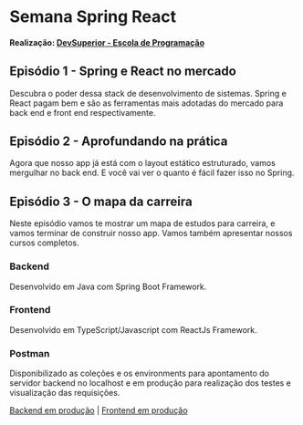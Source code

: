 # Semana Spring React
#### Realização: <a href="https://devsuperior.com.br/" target="_blank">DevSuperior - Escola de Programação</a>


## Episódio 1 - Spring e React no mercado
Descubra o poder dessa stack de desenvolvimento de sistemas. Spring e React pagam bem e são as ferramentas mais adotadas do mercado para back end e front end respectivamente.

## Episódio 2 - Aprofundando na prática
Agora que nosso app já está com o layout estático estruturado, vamos mergulhar no back end. E você vai ver o quanto é fácil fazer isso no Spring.

## Episódio 3 - O mapa da carreira
Neste episódio vamos te mostrar um mapa de estudos para carreira, e vamos terminar de construir nosso app. Vamos também apresentar nossos cursos completos.

### Backend
Desenvolvido em Java com Spring Boot Framework.

### Frontend
Desenvolvido em TypeScript/Javascript com ReactJs Framework.

### Postman
Disponibilizado as coleções e os environments para apontamento do servidor backend no localhost e em produção para realização dos testes e visualização das requisições.

<a href="https://wr2net-dsmovie.herokuapp.com/" target="_blank">Backend em produção</a> | 
<a href="https://wr2net-dsmovie.netlify.app/" target="_blank">Frontend em produção</a>

